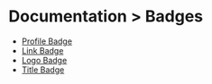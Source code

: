 # Documentation > Badges

- [Profile Badge](https://github.com/TheXSolutions/repo-reporter/blob/main/docs/02-badges/00-Profile-Badge.md)
- [Link Badge](https://github.com/TheXSolutions/repo-reporter/blob/main/docs/02-badges/01-Link-Badge.md)
- [Logo Badge](https://github.com/TheXSolutions/repo-reporter/blob/main/docs/02-badges/02-Logo-Badge.md)
- [Title Badge](https://github.com/TheXSolutions/repo-reporter/blob/main/docs/02-badges/03-Title-Badge.md)
